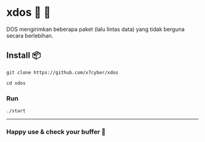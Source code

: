 # xdos 📡 🚥
DOS mengirimkan beberapa paket (lalu lintas data) yang tidak berguna secara berlebihan.

## Install 📦
```
git clone https://github.com/x7cyber/xdos
```
```
cd xdos
```
### Run
```
./start
```
____________________________________________
### Happy use & check your buffer 🙂
